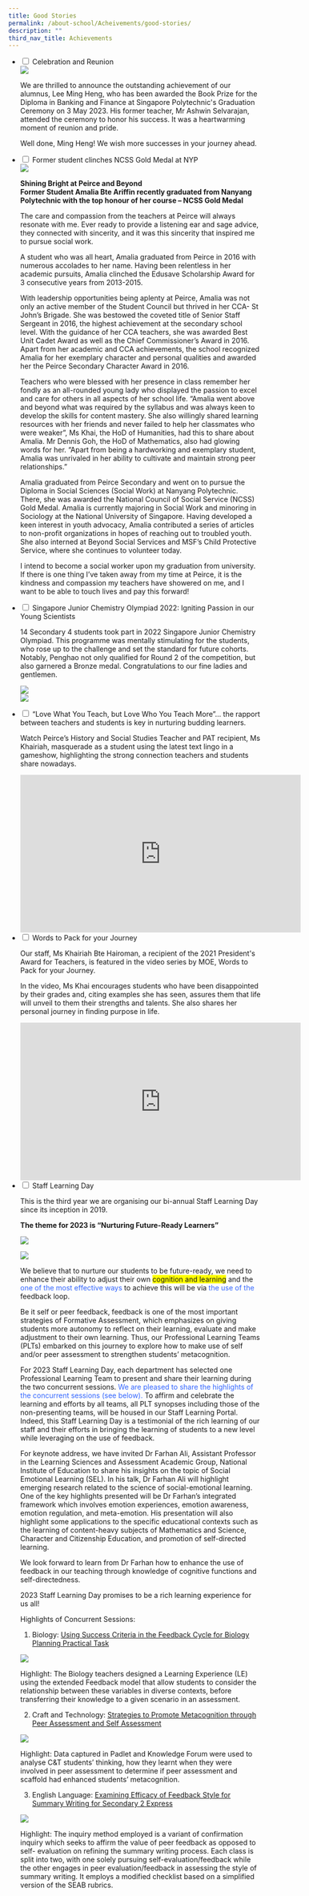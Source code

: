 ```yaml
---
title: Good Stories
permalink: /about-school/Acheivements/good-stories/
description: ""
third_nav_title: Achievements
---
```

<ul class="jekyllcodex_accordion">
<li>
    <input type="checkbox" id="accordion1">
    <label for="accordion1">Celebration and Reunion</label>
<div>
	
<img src="/images/lee%20ming%20heng.JPG">
	
<p>We are thrilled to announce the outstanding achievement of our alumnus, Lee Ming Heng, who has been awarded the Book Prize for the Diploma in Banking and Finance at Singapore Polytechnic's Graduation Ceremony on 3 May 2023. His former teacher, Mr Ashwin Selvarajan, attended the ceremony to honor his success. It was a heartwarming moment of reunion and pride.
	</p>
<p>Well done, Ming Heng! We wish more successes in your journey ahead.
</p>

</div>
</li>
	
<li>
    <input type="checkbox" id="accordion2">
    <label for="accordion2">Former student clinches NCSS Gold Medal at NYP</label>
<div>

<img src="/images/Peirce-Sec-Amalia-Bte-Ariffin-scaled.jpg">
<p>
<b>Shining Bright at Peirce and Beyond
<br>
Former Student Amalia Bte Ariffin recently graduated from Nanyang Polytechnic with the top honour of her course – NCSS Gold Medal</b>
	</p>
	<p>
The care and compassion from the teachers at Peirce will always resonate with me. Ever ready to provide a listening ear and sage advice, they connected with sincerity, and it was this sincerity that inspired me to pursue social work.
</p>	
	<p>
A student who was all heart, Amalia graduated from Peirce in 2016 with numerous accolades to her name. Having been relentless in her academic pursuits, Amalia clinched the Edusave Scholarship Award for 3 consecutive years from 2013-2015.
</p>	
	<p>
With leadership opportunities being aplenty at Peirce, Amalia was not only an active member of the Student Council but thrived in her CCA- St John’s Brigade. She was bestowed the coveted title of Senior Staff Sergeant in 2016, the highest achievement at the secondary school level. With the guidance of her CCA teachers, she was awarded Best Unit Cadet Award as well as the Chief Commissioner’s Award in 2016. Apart from her academic and CCA achievements, the school recognized Amalia for her exemplary character and personal qualities and awarded her the Peirce Secondary Character Award in 2016.
</p>	
	<p>
Teachers who were blessed with her presence in class remember her fondly as an all-rounded young lady who displayed the passion to excel and care for others in all aspects of her school life. “Amalia went above and beyond what was required by the syllabus and was always keen to develop the skills for content mastery. She also willingly shared learning resources with her friends and never failed to help her classmates who were weaker”, Ms Khai, the HoD of Humanities, had this to share about Amalia. Mr Dennis Goh, the HoD of Mathematics, also had glowing words for her. “Apart from being a hardworking and exemplary student, Amalia was unrivaled in her ability to cultivate and maintain strong peer relationships.”
</p>	
	<p>
Amalia graduated from Peirce Secondary and went on to pursue the Diploma in Social Sciences (Social Work) at Nanyang Polytechnic. There, she was awarded the National Council of Social Service (NCSS) Gold Medal. Amalia is currently majoring in Social Work and minoring in Sociology at the National University of Singapore. Having developed a keen interest in youth advocacy, Amalia contributed a series of articles to non-profit organizations in hopes of reaching out to troubled youth. She also interned at Beyond Social Services and MSF’s Child Protective Service, where she continues to volunteer today.
</p>	
	<p>
I intend to become a social worker upon my graduation from university. If there is one thing I’ve taken away from my time at Peirce, it is the kindness and compassion my teachers have showered on me, and I want to be able to touch lives and pay this forward!
</p>	
</div>
</li>
	
<li>
    <input type="checkbox" id="accordion3">
    <label for="accordion3">Singapore Junior Chemistry Olympiad 2022: Igniting Passion in our Young Scientists</label>
<div>
      <p>14 Secondary 4 students took part in 2022 Singapore Junior Chemistry Olympiad. This programme was mentally stimulating for the students, who rose up to the challenge and set the standard for future cohorts. Notably, Penghao not only qualified for Round 2 of the competition, but also garnered a Bronze medal. Congratulations to our fine ladies and gentlemen.</p>
	 <p><img src="/images/Singapore-Junior-Chemistry-Olympiad-2022-Certificate-Presentation-1536x1152.jpg"><br><img src="/images/Singapore-Junior-Chemistry-Olympiad-2022-Participants-Actual-Day-1536x1152.jpg">
    </p>
</div>
</li>
	
<li>
    <input type="checkbox" id="accordion4">
    <label for="accordion4">“Love What You Teach, but Love Who You Teach More”… the rapport between teachers and students is key in nurturing budding learners.</label>
<div>
      <p>Watch Peirce’s History and Social Studies Teacher and PAT recipient, Ms Khairiah, masquerade as a student using the latest text lingo in a gameshow, highlighting the strong connection teachers and students share nowadays.</p>

<iframe allowfullscreen="" allow="accelerometer; autoplay; clipboard-write; encrypted-media; gyroscope; picture-in-picture; web-share" frameborder="0" title="YouTube video player" src="https://www.youtube.com/embed/6hfpTcD7c3U" height="315" width="560"></iframe>	
</div>
</li>
	
<li>
    <input type="checkbox" id="accordion5">
    <label for="accordion5">Words to Pack for your Journey</label>
<div>
      <p>Our staff, Ms Khairiah Bte Hairoman, a recipient of the 2021 President's Award for Teachers, is featured in the video series by MOE, Words to Pack for your Journey. </p>
	<p>In the video, Ms Khai encourages students who have been disappointed by their grades and, citing examples she has seen, assures them that life will unveil to them their strengths and talents. She also shares her personal journey in finding purpose in life.</p>
	
<iframe allowfullscreen="" allow="accelerometer; autoplay; clipboard-write; encrypted-media; gyroscope; picture-in-picture; web-share" frameborder="0" title="YouTube video player" src="https://www.youtube.com/embed/wmfviwtDRLA" height="315" width="560"></iframe>

</div>
</li>	
<li>
    <input id="accordion6" type="checkbox">
    <label for="accordion6">Staff Learning Day</label>
    <div>
      <p>This is the third year we are organising our bi-annual Staff Learning Day since its inception in 2019. </p>
			<p><b>The theme for 2023 is “Nurturing Future-Ready Learners”</b></p>
			<p><img src="/images/staff_at_work.jpeg"></p>
			<p><img src="/images/sld%202023%20programme_v2.jpeg"></p>
			<p>We believe that to nurture our students to be future-ready, we need to enhance their ability to adjust their own <span style="background-color: #ffff00;">cognition and learning</span> and the <span style="color: #3366ff;">one of the most effective ways</span> to achieve this will be via<span style="color: #3366ff;"> the use of the</span> feedback loop.</p>
<p>Be it self or peer feedback, feedback is one of the most important strategies of Formative Assessment, which emphasizes on giving students more autonomy to reflect on their learning, evaluate and make adjustment to their own learning. Thus, our Professional Learning Teams (PLTs) embarked on this journey to explore how to make use of self and/or peer assessment to strengthen students’ metacognition.</p>
<p><span>For 2023 Staff Learning Day, each department has selected one Professional Learning Team to present and share their learning during the two concurrent sessions. <span style="color: #3366ff;">We are pleased to share the highlights of the concurrent sessions (see below).</span> To affirm and celebrate the learning and efforts by all teams, all PLT synopses including those of the non-presenting teams, will be housed in our Staff Learning Portal. Indeed, this Staff Learning Day is a testimonial of the rich learning of our staff and their efforts in bringing the learning of students to a new level while leveraging on the use of feedback. </span></p>
			<p><span>For keynote address, we have invited Dr Farhan Ali, Assistant Professor in the Learning Sciences and Assessment Academic Group, National Institute of Education to share his insights on the topic of Social Emotional Learning (SEL). In his talk, Dr Farhan Ali will highlight emerging research related to the science of social-emotional learning. One of the key highlights presented will be Dr Farhan’s integrated framework which involves emotion experiences, emotion awareness, emotion regulation, and meta-emotion. His presentation will also highlight some applications to the specific educational contexts such as the learning of content-heavy subjects of Mathematics and Science, Character and Citizenship Education, and promotion of self-directed learning.&nbsp;</span></p>
<p><span>We look forward to learn from Dr Farhan how to enhance the use of feedback in our teaching through knowledge of cognitive functions and self-directedness. &nbsp;</span></p>
<p><span>2023 Staff Learning Day promises to be a rich learning experience for us all! </span></p>
Highlights of Concurrent Sessions:
			<ol>
<li><span>Biology: <u>Using Success Criteria in the Feedback Cycle for Biology Planning Practical Task</u></span></li>
</ol>
		<p><img src="/images/biology.jpg"></p>	
			<p><span>Highlight: The Biology teachers designed a Learning Experience (LE) using the extended Feedback model that allow students to consider the relationship between these variables in diverse contexts, before transferring their knowledge to a given scenario in an assessment. </span></p>
			<ol start="2">
<li>Craft and Technology: <u>Strategies to Promote Metacognition through Peer Assessment and Self Assessment</u></li>
</ol>
			<p><img src="/images/design.jpg"></p>	
			<p><span>Highlight: Data captured in Padlet and Knowledge Forum were used to analyse C&amp;T students’ thinking, how they learnt when they were involved in peer assessment to determine if peer assessment and scaffold had enhanced students’ metacognition.</span></p>
				<ol start="3">
<li>English Language: <u>Examining Efficacy of Feedback Style for Summary Writing for Secondary 2 Express</u></li>
</ol>
			<p><img src="/images/english.jpg"></p>	
			<p><span>Highlight: The inquiry method employed is a variant of confirmation inquiry which seeks to affirm the value of peer feedback as opposed to self- evaluation on refining the summary writing process. Each class is split into two, with one solely pursuing self-evaluation/feedback while the other engages in peer evaluation/feedback in assessing the style of summary writing. It employs a modified checklist based on a simplified version of the SEAB rubrics. </span></p>
    </div>
	</li>
</ul>
